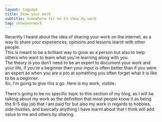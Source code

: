 ```yaml
---
layout: tagpage
title: Show your work
subtitle: Somewhere for me to show my work
tag: showyourwork
---
```

Recently I heard about the idea of sharing your work on the internet, as a way to share your experiences, opinions and lessons learnt with other people. <br>
This is meant to be a brilliant way to grow as a person but also to help others who want to learn what you're learning along with you. <br>
The theory is you don’t need to be an expert to document your work and your life, if you’re a beginner then your input is often better than if you were an expert as when you are a pro at something you often forget what it is like to be a beginner. <br>
So, I'm going to give this a go. Here is my work, visible. <br>
<br>
There's going to be no specific topic to this section of my blog, as I will be talking about my work as the definition that most people know it as being the 9-5 day job that I am paid for but also my work in regards to hobbies, side-hustles, and basically anything I have learnt about that I think will add value to me and others by sharing.
